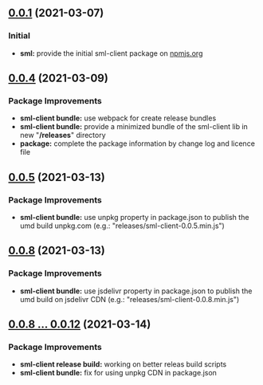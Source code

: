 ## [0.0.1](https://github.com/GELight/sml-client) (2021-03-07)

### Initial 

* **sml:** provide the initial sml-client package on [npmjs.org](https://www.npmjs.com/package/@gelight/sml-client)

## [0.0.4](https://github.com/GELight/sml-client) (2021-03-09)

### Package Improvements

* **sml-client bundle:** use webpack for create release bundles
* **sml-client bundle:** provide a minimized bundle of the sml-client lib in new "**/releases**" directory
* **package:** complete the package information by change log and licence file

## [0.0.5](https://github.com/GELight/sml-client) (2021-03-13)

### Package Improvements

* **sml-client bundle:** use unpkg property in package.json to publish the umd build unpkg.com (e.g.: "releases/sml-client-0.0.5.min.js")

## [0.0.8](https://github.com/GELight/sml-client) (2021-03-13)

### Package Improvements

* **sml-client bundle:** use jsdelivr property in package.json to publish the umd build on jsdelivr CDN (e.g.: "releases/sml-client-0.0.8.min.js")

## [0.0.8 ... 0.0.12](https://github.com/GELight/sml-client) (2021-03-14)

### Package Improvements

* **sml-client release build:** working on better releas build scripts
* **sml-client bundle:** fix for using unpkg CDN in package.json
